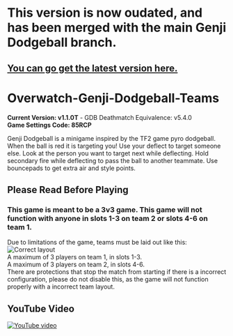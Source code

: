 # **This version is now oudated, and has been merged with the main Genji Dodgeball branch.**
## [You can go get the latest version here.](https://github.com/Mazawrath/Overwatch-Genji-Dodgeball)

# Overwatch-Genji-Dodgeball-Teams
**Current Version: v1.1.0T** - GDB Deathmatch Equivalence: v5.4.0  
**Game Settings Code: 85RCP**

Genji Dodgeball is a minigame inspired by the TF2 game pyro dodgeball.
When the ball is red it is targeting you! Use your deflect to target someone else. Look at the person you want to target next while deflecting. Hold secondary fire while deflecting to pass the ball to another teammate. Use bouncepads to get extra air and style points.  

## Please Read Before Playing  
### This game is meant to be a 3v3 game. This game will not function with anyone in slots 1-3 on team 2 or slots 4-6 on team 1.  
Due to limitations of the game, teams must be laid out like this:  
![Correct layout](https://cdn.discordapp.com/attachments/720371417509789728/830655043903684688/Untitled.png)  
A maximum of 3 players on team 1, in slots 1-3.  
A maximum of 3 players on team 2, in slots 4-6.  
There are protections that stop the match from starting if there is a incorrect configuration, please do not disable this, as the game will not function properly with a incorrect team layout.

## YouTube Video
[![YouTube video](http://img.youtube.com/vi/mQmDIZGKKR8/0.jpg)](http://www.youtube.com/watch?v=mQmDIZGKKR8)
